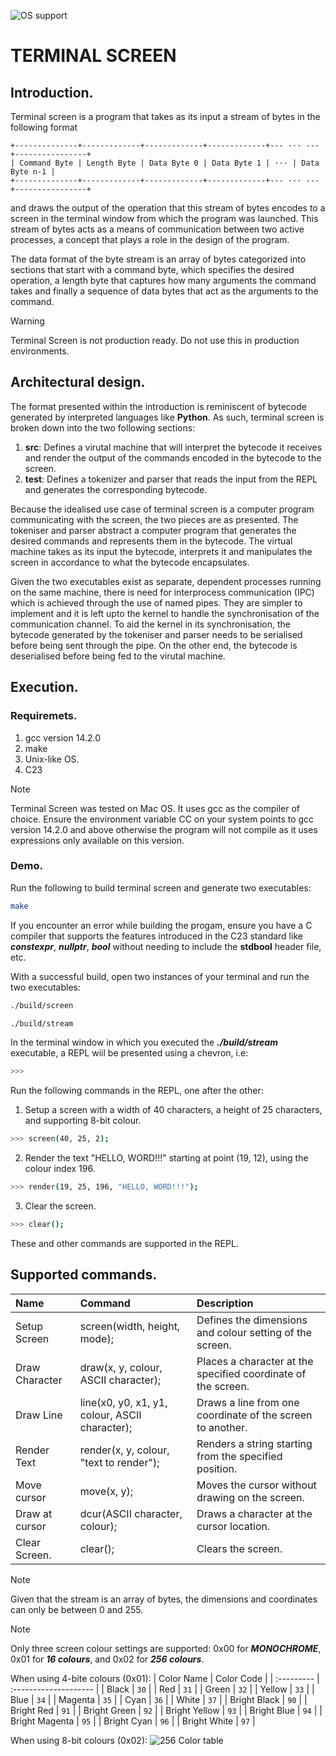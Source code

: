 ![OS support](https://img.shields.io/badge/OS-macOS%20Linux%20-red)

# TERMINAL SCREEN

## Introduction.

Terminal screen is a program that takes as its input a stream of bytes in the following format

```
+--------------+-------------+-------------+-------------+--- ··· ---+----------------+
| Command Byte | Length Byte | Data Byte 0 | Data Byte 1 | ··· | Data Byte n-1 |
+--------------+-------------+-------------+-------------+--- ··· ---+----------------+
```

and draws the output of the operation that this stream of bytes encodes to a screen in the terminal window from which the program was launched. This stream of bytes acts as a means of communication between two active processes, a concept that plays a role in the design of the program.

The data format of the byte stream is an array of bytes categorized into sections that start with a command byte, which specifies the desired operation, a length byte that captures how many arguments the command takes and finally a sequence of data bytes that act as the arguments to the command.

> [!WARNING]
> Terminal Screen is not production ready. Do not use this in production environments.

## Architectural design.

The format presented within the introduction is reminiscent of bytecode generated by interpreted languages like **Python**. As such, terminal screen is broken down into the two following sections:

1. **src**: Defines a virutal machine that will interpret the bytecode it receives and render the output of the commands encoded in the bytecode to the screen.
2. **test**: Defines a tokenizer and parser that reads the input from the REPL and generates the corresponding bytecode.

Because the idealised use case of terminal screen is a computer program communicating with the screen, the two pieces are as presented. The tokeniser and parser abstract a computer program that generates the desired commands and represents them in the bytecode. The virtual
machine takes as its input the bytecode, interprets it and manipulates the screen in accordance to what the bytecode encapsulates.

Given the two executables exist as separate, dependent processes running on the same machine, there is need for interprocess communication (IPC) which is achieved through the use of named pipes. They are simpler to implement and it is left upto the kernel to handle the synchronisation of the communication channel. To aid the kernel in its synchronisation, the bytecode generated by the tokeniser and parser needs to be serialised before being sent through the pipe. On the other end, the bytecode is deserialised before being fed to the virutal machine.

## Execution.

### Requiremets.

1. gcc version 14.2.0
2. make
3. Unix-like OS.
4. C23

> [!NOTE]  
> Terminal Screen was tested on Mac OS. It uses gcc as the compiler of choice. Ensure the environment variable CC on your system points to gcc version 14.2.0 and above otherwise the program will not compile as it uses expressions only available on this version.

### Demo.

Run the following to build terminal screen and generate two executables:

```bash
make
```

If you encounter an error while building the progam, ensure you have a C compiler that supports the features introduced in the C23 standard like **_constexpr_**, **_nullptr_**, **_bool_** without needing to include the **stdbool** header file, etc.

With a successful build, open two instances of your terminal and run the two executables:

```bash
./build/screen
```

```bash
./build/stream
```

In the terminal window in which you executed the **_./build/stream_** executable, a REPL wiil be presented using a chevron, i.e:

```bash
>>>
```

Run the following commands in the REPL, one after the other:

1. Setup a screen with a width of 40 characters, a height of 25 characters, and supporting 8-bit colour.

```bash
>>> screen(40, 25, 2);
```

2. Render the text "HELLO, WORD!!!" starting at point (19, 12), using the colour index 196.

```bash
>>> render(19, 25, 196, "HELLO, WORD!!!");
```

3. Clear the screen.

```bash
>>> clear();
```

These and other commands are supported in the REPL.

## Supported commands.

| Name           | Command                                        | Description                                                   |
| :------------- | :--------------------------------------------- | :------------------------------------------------------------ |
| Setup Screen   | screen(width, height, mode);                   | Defines the dimensions and colour setting of the screen.      |
| Draw Character | draw(x, y, colour, ASCII character);           | Places a character at the specified coordinate of the screen. |
| Draw Line      | line(x0, y0, x1, y1, colour, ASCII character); | Draws a line from one coordinate of the screen to another.    |
| Render Text    | render(x, y, colour, "text to render");        | Renders a string starting from the specified position.        |
| Move cursor    | move(x, y);                                    | Moves the cursor without drawing on the screen.               |
| Draw at cursor | dcur(ASCII character, colour);                 | Draws a character at the cursor location.                     |
| Clear Screen.  | clear();                                       | Clears the screen.                                            |

> [!NOTE]  
> Given that the stream is an array of bytes, the dimensions and coordinates can only be between 0 and 255.

> [!NOTE]
> Only three screen colour settings are supported: 0x00 for **_MONOCHROME_**, 0x01 for **_16 colours_**, and 0x02 for **_256 colours_**.

When using 4-bite colours (0x01):
| Color Name | Color Code |
| :--------- | :-------------------- |
| Black | `30` |
| Red | `31` |
| Green | `32` |
| Yellow | `33` |
| Blue | `34` |
| Magenta | `35` |
| Cyan | `36` |
| White | `37` |
| Bright Black | `90` |
| Bright Red | `91` |
| Bright Green | `92` |
| Bright Yellow | `93` |
| Bright Blue | `94` |
| Bright Magenta | `95` |
| Bright Cyan | `96` |
| Bright White | `97` |

When using 8-bit colours (0x02):
![256 Color table](https://user-images.githubusercontent.com/995050/47952855-ecb12480-df75-11e8-89d4-ac26c50e80b9.png)
